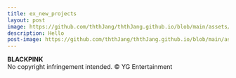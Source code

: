 ```yaml
---
title: ex_new_projects
layout: post
image: https://github.com/ththJang/ththJang.github.io/blob/main/assets/images/jisoo2.jpg?raw=true
description: Hello
post-image: https://github.com/ththJang/ththJang.github.io/blob/main/assets/images/BLACKPINK2.jpg?raw=true
---
```


**BLACKPINK**
<br>
No copyright infringement intended. © YG Entertainment